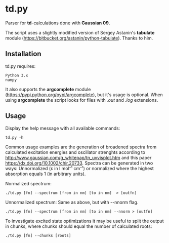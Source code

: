 # td.py

Parser for **td**-calculations done with **Gaussian 09**.

The script uses a slightly modified version of Sergey Astanin's **tabulate** module (https://bitbucket.org/astanin/python-tabulate). Thanks to him.

Installation
----------------
td.py requires:

    Python 3.x
    numpy
    
It also supports the **argcomplete** module (https://pypi.python.org/pypi/argcomplete),  but it's usage is optional. When using **argcomplete** the script looks for files with *.out* and *.log* extensions.

Usage
---------
Display the help message with all available commands:

	td.py -h

Common usage examples are the generation of broadened spectra from calculated excitation energies and oscillator strenghts according to http://www.gaussian.com/g_whitepap/tn_uvvisplot.htm and this paper https://dx.doi.org/10.1002/chir.20733. Spectra can be generated in two ways: Unnormalized (ε in l mol⁻¹ cm⁻¹) or normalized where the highest absorption equals 1 (in arbitrary units).

Normalized spectrum:

	./td.py [fn] --spectrum [from in nm] [to in nm]  > [outfn]
	
Unnormalized spectrum: Same as above, but with --nnorm flag.

	./td.py [fn] --spectrum [from in nm] [to in nm] --nnorm > [outfn]

To investigate excited state optimizations it may be useful to split the output in chunks, where chunks should equal the number of calculated roots:

	./td.py [fn] --chunks [roots]
